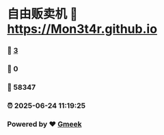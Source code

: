 # 自由贩卖机 :link: https://Mon3t4r.github.io 
### :page_facing_up: [3](https://Mon3t4r.github.io/tag.html) 
### :speech_balloon: 0 
### :hibiscus: 58347 
### :alarm_clock: 2025-06-24 11:19:25 
### Powered by :heart: [Gmeek](https://github.com/Meekdai/Gmeek)
